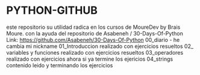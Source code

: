 # PYTHON-GITHUB
este repositorio su utilidad radica en los cursos de MoureDev by Brais Moure. con la ayuda del repositorio de Asabeneh / 30-Days-Of-Python
Link: https://github.com/Asabeneh/30-Days-Of-Python
00_diario - he cambia mi nickname
01_Introduccion realizado con ejercicios resueltos
02_ variables y funciones realizado con ejercicios resueltos
03_operadores realizado con ejercicios ahora si ya termine los ejericios
04_strings contenido leido y terminando los ejercicios